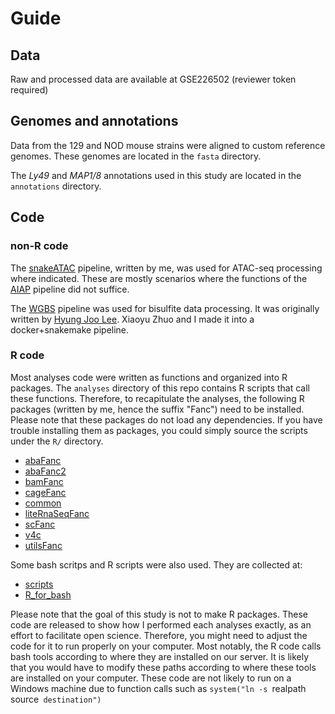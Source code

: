 # Guide
## Data
Raw and processed data are available at GSE226502 (reviewer token required)
## Genomes and annotations
Data from the 129 and NOD mouse strains were aligned to custom reference genomes. These genomes are located in the `fasta` directory.

The *Ly49* and *MAP1/8* annotations used in this study are located in the `annotations` directory.
## Code
### non-R code
The [snakeATAC](https://github.com/ChangxuFan/snakeATAC) pipeline, written by me, was used for ATAC-seq processing where indicated. 
These are mostly scenarios where the functions of the [AIAP](https://github.com/Zhang-lab/ATAC-seq_QC_analysis) pipeline did not suffice.

The [WGBS](https://github.com/ChangxuFan/wgbs/tree/fanc) pipeline was used for bisulfite data processing. 
It was originally written by [Hyung Joo Lee](https://github.com/hyungjoo-lee/wgbs). 
Xiaoyu Zhuo and I made it into a docker+snakemake pipeline.
### R code
Most analyses code were written as functions and organized into R packages. 
The `analyses` directory of this repo contains R scripts that call these functions. 
Therefore, to recapitulate the analyses, the following R packages (written by me, hence the suffix "Fanc") need to be installed. 
Please note that these packages do not load any dependencies. If you have trouble installing them as packages, 
you could simply source the scripts under the `R/` directory.
* [abaFanc](https://github.com/ChangxuFan/abaFanc)
* [abaFanc2](https://github.com/ChangxuFan/abaFanc2)
* [bamFanc](https://github.com/ChangxuFan/bamFanc)
* [cageFanc](https://github.com/ChangxuFan/cageFanc)
* [common](https://github.com/ChangxuFan/common)
* [liteRnaSeqFanc](https://github.com/ChangxuFan/liteRnaSeqFanc)
* [scFanc](https://github.com/ChangxuFan/scFanc)
* [v4c](https://github.com/ChangxuFan/v4c)
* [utilsFanc](https://github.com/ChangxuFan/utilsFanc)

Some bash scritps and R scripts were also used. They are collected at:
* [scripts](https://github.com/ChangxuFan/scripts)
* [R_for_bash](https://github.com/ChangxuFan/R_for_bash)

Please note that the goal of this study is not to make R packages. 
These code are released to show how I performed each analyses exactly, as an effort to facilitate open science. 
Therefore, you might need to adjust the code for it to run properly on your computer. 
Most notably, the R code calls bash tools according to where they are installed on our server. 
It is likely that you would have to modify these paths according to where these tools are installed on your computer. 
These code are not likely to run on a Windows machine due to function calls such as `system("ln -s `realpath source` destination")`
